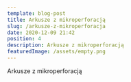```yaml
---
template: blog-post
title: Arkusze z mikroperforacją
slug: /arkusze-z-mikroperforacja
date: 2020-12-09 21:42
position: 4
description: Arkusze z mikroperforacją
featuredImage: /assets/empty.png
---
```

Arkusze z mikroperforacją